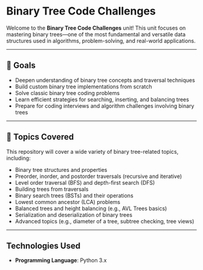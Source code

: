# Binary Tree Code Challenges

Welcome to the **Binary Tree Code Challenges** unit! This unit focuses on mastering binary trees—one of the most fundamental and versatile data structures used in algorithms, problem-solving, and real-world applications.

---

## 🚀 Goals

- Deepen understanding of binary tree concepts and traversal techniques
- Build custom binary tree implementations from scratch
- Solve classic binary tree coding problems
- Learn efficient strategies for searching, inserting, and balancing trees
- Prepare for coding interviews and algorithm challenges involving binary trees

---

## 🧩 Topics Covered

This repository will cover a wide variety of binary tree-related topics, including:

- Binary tree structures and properties
- Preorder, inorder, and postorder traversals (recursive and iterative)
- Level order traversal (BFS) and depth-first search (DFS)
- Building trees from traversals
- Binary search trees (BSTs) and their operations
- Lowest common ancestor (LCA) problems
- Balanced trees and height balancing (e.g., AVL Trees basics)
- Serialization and deserialization of binary trees
- Advanced topics (e.g., diameter of a tree, subtree checking, tree views)

---

## Technologies Used

- **Programming Language**: Python 3.x
